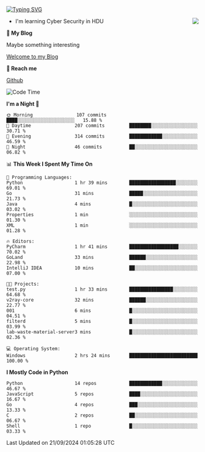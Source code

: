 [![Typing SVG](https://readme-typing-svg.herokuapp.com?font=Fira+Code&pause=1000&random=false&width=450&height=60&lines=Hello+%F0%9F%91%8B%F0%9F%8F%BB;I'm+JBNRZ)](https://git.io/typing-svg)

<a href="#">
  <img align="right" src="https://github-readme-stats.vercel.app/api?username=JBNRZ&show_icons=true&bg_color=15,f2f7fd,E0EAFC" />
</a>

- I'm learning Cyber Security in HDU

 **🌱 My Blog**

Maybe something interesting

[Welcome to my Blog](https://jbnrz.com.cn/)

 **💬 Reach me** 

[Github](https://github.com/JBNRZ)


<!--START_SECTION:waka-->
![Code Time](http://img.shields.io/badge/Code%20Time-662%20hrs%2027%20mins-blue)

**I'm a Night 🦉** 

```text
🌞 Morning                107 commits         ████░░░░░░░░░░░░░░░░░░░░░   15.88 % 
🌆 Daytime                207 commits         ████████░░░░░░░░░░░░░░░░░   30.71 % 
🌃 Evening                314 commits         ████████████░░░░░░░░░░░░░   46.59 % 
🌙 Night                  46 commits          ██░░░░░░░░░░░░░░░░░░░░░░░   06.82 % 
```


📊 **This Week I Spent My Time On** 

```text
💬 Programming Languages: 
Python                   1 hr 39 mins        █████████████████░░░░░░░░   69.01 % 
Go                       31 mins             █████░░░░░░░░░░░░░░░░░░░░   21.73 % 
Java                     4 mins              █░░░░░░░░░░░░░░░░░░░░░░░░   03.02 % 
Properties               1 min               ░░░░░░░░░░░░░░░░░░░░░░░░░   01.30 % 
XML                      1 min               ░░░░░░░░░░░░░░░░░░░░░░░░░   01.28 % 

🔥 Editors: 
PyCharm                  1 hr 41 mins        ██████████████████░░░░░░░   70.02 % 
GoLand                   33 mins             ██████░░░░░░░░░░░░░░░░░░░   22.98 % 
IntelliJ IDEA            10 mins             ██░░░░░░░░░░░░░░░░░░░░░░░   07.00 % 

🐱‍💻 Projects: 
test.py                  1 hr 33 mins        ████████████████░░░░░░░░░   64.68 % 
v2ray-core               32 mins             ██████░░░░░░░░░░░░░░░░░░░   22.77 % 
001                      6 mins              █░░░░░░░░░░░░░░░░░░░░░░░░   04.51 % 
filterd                  5 mins              █░░░░░░░░░░░░░░░░░░░░░░░░   03.99 % 
lab-waste-material-server3 mins              █░░░░░░░░░░░░░░░░░░░░░░░░   02.36 % 

💻 Operating System: 
Windows                  2 hrs 24 mins       █████████████████████████   100.00 % 
```

**I Mostly Code in Python** 

```text
Python                   14 repos            ████████████░░░░░░░░░░░░░   46.67 % 
JavaScript               5 repos             ████░░░░░░░░░░░░░░░░░░░░░   16.67 % 
Go                       4 repos             ███░░░░░░░░░░░░░░░░░░░░░░   13.33 % 
C                        2 repos             ██░░░░░░░░░░░░░░░░░░░░░░░   06.67 % 
Shell                    1 repo              █░░░░░░░░░░░░░░░░░░░░░░░░   03.33 % 
```




 Last Updated on 21/09/2024 01:05:28 UTC
<!--END_SECTION:waka-->
